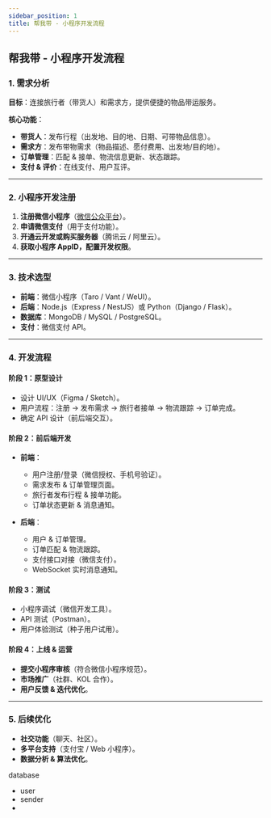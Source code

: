 ```yaml
---
sidebar_position: 1
title: 帮我带 - 小程序开发流程
---
```

 
## **帮我带 - 小程序开发流程**  

### **1. 需求分析**  
**目标**：连接旅行者（带货人）和需求方，提供便捷的物品带运服务。  

**核心功能**：  
- **带货人**：发布行程（出发地、目的地、日期、可带物品信息）。  
- **需求方**：发布带物需求（物品描述、愿付费用、出发地/目的地）。  
- **订单管理**：匹配 & 接单、物流信息更新、状态跟踪。  
- **支付 & 评价**：在线支付、用户互评。  

---

### **2. 小程序开发注册**  
1. **注册微信小程序**（[微信公众平台](https://mp.weixin.qq.com/)）。  
2. **申请微信支付**（用于支付功能）。  
3. **开通云开发或购买服务器**（腾讯云 / 阿里云）。  
4. **获取小程序 AppID，配置开发权限**。  

---

### **3. 技术选型**  
- **前端**：微信小程序（Taro / Vant / WeUI）。  
- **后端**：Node.js（Express / NestJS）或 Python（Django / Flask）。  
- **数据库**：MongoDB / MySQL / PostgreSQL。  
- **支付**：微信支付 API。  

---

### **4. 开发流程**  

#### **阶段 1：原型设计**  
- 设计 UI/UX（Figma / Sketch）。  
- 用户流程：注册 -> 发布需求 -> 旅行者接单 -> 物流跟踪 -> 订单完成。  
- 确定 API 设计（前后端交互）。  

#### **阶段 2：前后端开发**  
- **前端**：  
  - 用户注册/登录（微信授权、手机号验证）。  
  - 需求发布 & 订单管理页面。  
  - 旅行者发布行程 & 接单功能。  
  - 订单状态更新 & 消息通知。  

- **后端**：  
  - 用户 & 订单管理。  
  - 订单匹配 & 物流跟踪。  
  - 支付接口对接（微信支付）。  
  - WebSocket 实时消息通知。  

#### **阶段 3：测试**  
- 小程序调试（微信开发工具）。  
- API 测试（Postman）。  
- 用户体验测试（种子用户试用）。  

#### **阶段 4：上线 & 运营**  
- **提交小程序审核**（符合微信小程序规范）。  
- **市场推广**（社群、KOL 合作）。  
- **用户反馈 & 迭代优化**。  

---

### **5. 后续优化**  
- **社交功能**（聊天、社区）。  
- **多平台支持**（支付宝 / Web 小程序）。  
- **数据分析 & 算法优化**。  



database 
- user 
- sender 
- 